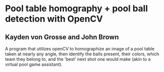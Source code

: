 # Pool table homography + pool ball detection with OpenCV
## Kayden von Grosse and John Brown


A program that utilizes openCV to homographize an image of a pool table taken at nearly any angle, then identify the balls present, their colors, which team they belong to, and the 'best' next shot one would make (akin to a virtual pool game assistant). 
